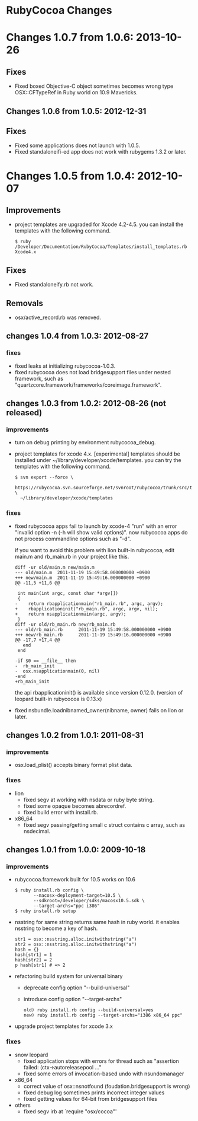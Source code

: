 
# RubyCocoa Changes

# Changes 1.0.7 from 1.0.6: 2013-10-26

## Fixes

  * Fixed boxed Objective-C object sometimes becomes wrong type
    OSX::CFTypeRef in Ruby world on 10.9 Mavericks.

## Changes 1.0.6 from 1.0.5: 2012-12-31

## Fixes

  * Fixed some applications does not launch with 1.0.5.
  * Fixed standaloneifi-ed app does not work with rubygems 1.3.2 or later.

# Changes 1.0.5 from 1.0.4: 2012-10-07

## Improvements

  * project templates are upgraded for Xcode 4.2-4.5.
    you can install the templates with the following command.

        $ ruby /Developer/Documentation/RubyCocoa/Templates/install_templates.rb Xcode4.x

## Fixes

  * Fixed standaloneify.rb not work.

## Removals

  * osx/active_record.rb was removed.


## changes 1.0.4 from 1.0.3: 2012-08-27

### fixes

  * fixed leaks at initializing rubycocoa-1.0.3.
  * fixed rubycocoa does not load bridgesupport files under nested framework,
    such as "quartzcore.framework/frameworks/coreimage.framework".


## changes 1.0.3 from 1.0.2: 2012-08-26 (not released)

### improvements

  * turn on debug printing by environment rubycocoa_debug.
  * project templates for xcode 4.x. [experimental]
    templates should be installed under ~/library/developer/xcode/templates.
    you can try the templates with the following command.

        $ svn export --force \
          https://rubycocoa.svn.sourceforge.net/svnroot/rubycocoa/trunk/src/template/xcode4.x/templates \
          ~/library/developer/xcode/templates


### fixes

  * fixed rubycocoa apps fail to launch by xcode-4 "run" with an error
    "invalid option -n (-h will show valid options)".
    now rubycocoa apps do not process commandline options such as "-d".

    if you want to avoid this problem with lion built-in rubycocoa,
    edit main.m and rb_main.rb in your project like this.

        diff -ur old/main.m new/main.m
        --- old/main.m  2011-11-19 15:49:58.000000000 +0900
        +++ new/main.m  2011-11-19 15:49:16.000000000 +0900
        @@ -11,5 +11,6 @@
         
         int main(int argc, const char *argv[])
         {
        -    return rbapplicationmain("rb_main.rb", argc, argv);
        +    rbapplicationinit("rb_main.rb", argc, argv, nil);
        +    return nsapplicationmain(argc, argv);
         }
        diff -ur old/rb_main.rb new/rb_main.rb
        --- old/rb_main.rb      2011-11-19 15:49:58.000000000 +0900
        +++ new/rb_main.rb      2011-11-19 15:49:16.000000000 +0900
        @@ -17,7 +17,4 @@
           end
         end
         
        -if $0 == __file__ then
        -  rb_main_init
        -  osx.nsapplicationmain(0, nil)
        -end
        +rb_main_init

    the api rbapplicationinit() is available since version 0.12.0.
    (version of leopard built-in rubycocoa is 0.13.x)

  * fixed nsbundle.loadnibnamed_owner(nibname, owner) fails on lion or later.

## changes 1.0.2 from 1.0.1: 2011-08-31

### improvements

  * osx.load_plist() accepts binary format plist data.

### fixes

  * lion
     * fixed segv at working with nsdata or ruby byte string.
     * fixed some opaque becomes abrecordref.
     * fixed build error with install.rb.
  * x86_64
     * fixed segv passing/getting small c struct contains c array,
       such as nsdecimal.

## changes 1.0.1 from 1.0.0: 2009-10-18

### improvements

  * rubycocoa.framework built for 10.5 works on 10.6

        $ ruby install.rb config \
               --macosx-deployment-target=10.5 \
               --sdkroot=/developer/sdks/macosx10.5.sdk \
               --target-archs="ppc i386"
        $ ruby install.rb setup

  * nsstring for same string returns same hash in ruby world.
    it enables nsstring to become a key of hash.

        str1 = osx::nsstring.alloc.initwithstring("a")
        str2 = osx::nsstring.alloc.initwithstring("a")
        hash = {}
        hash[str1] = 1
        hash[str2] = 2
        p hash[str1] # => 2

  * refactoring build system for universal binary
     * deprecate config option "--build-universal"
     * introduce config option "--target-archs"

           old) ruby install.rb config --build-universal=yes
           new) ruby install.rb config --target-archs="i386 x86_64 ppc"

  * upgrade project templates for xcode 3.x

### fixes

  * snow leopard
     * fixed application stops with errors for thread such as
       "assertion failed: (ctx->autoreleasepool ..."
     * fixed some errors of invocation-based undo with nsundomanager
  * x86_64
     * correct value of osx::nsnotfound (foudation.bridgesupport is wrong)
     * fixed debug log sometimes prints incorrect integer values
     * fixed getting values for 64-bit from bridgesupport files
  * others
     * fixed segv irb at `require "osx/cocoa"'

